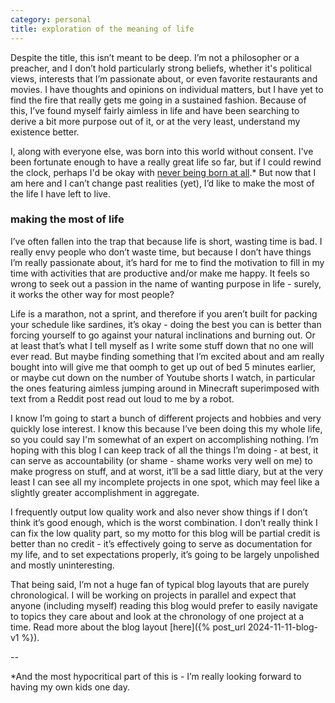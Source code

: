 ```yaml
---
category: personal
title: exploration of the meaning of life
---
```


Despite the title, this isn’t meant to be deep. I’m not a philosopher or a preacher, and I don’t hold particularly strong beliefs, whether it's political views, interests that I’m passionate about, or even favorite restaurants and movies. I have thoughts and opinions on individual matters, but I have yet to find the fire that really gets me going in a sustained fashion. Because of this, I’ve found myself fairly aimless in life and have been searching to derive a bit more purpose out of it, or at the very least, understand my existence better.

I, along with everyone else, was born into this world without consent. I've been fortunate enough to have a really great life so far, but if I could rewind the clock, perhaps I'd be okay with [never being born at all](https://youtu.be/_nxrYwT0SIo?si=7C48Xg2A4W_5q08T&t=148).* But now that I am here and I can’t change past realities (yet), I’d like to make the most of the life I have left to live.

### making the most of life

I’ve often fallen into the trap that because life is short, wasting time is bad. I really envy people who don’t waste time, but because I don’t have things I’m really passionate about, it’s hard for me to find the motivation to fill in my time with activities that are productive and/or make me happy. It feels so wrong to seek out a passion in the name of wanting purpose in life - surely, it works the other way for most people?

Life is a marathon, not a sprint, and therefore if you aren’t built for packing your schedule like sardines, it’s okay - doing the best you can is better than forcing yourself to go against your natural inclinations and burning out. Or at least that’s what I tell myself as I write some stuff down that no one will ever read. But maybe finding something that I’m excited about and am really bought into will give me that oomph to get up out of bed 5 minutes earlier, or maybe cut down on the number of Youtube shorts I watch, in particular the ones featuring aimless jumping around in Minecraft superimposed with text from a Reddit post read out loud to me by a robot.

I know I’m going to start a bunch of different projects and hobbies and very quickly lose interest. I know this because I’ve been doing this my whole life, so you could say I'm somewhat of an expert on accomplishing nothing. I’m hoping with this blog I can keep track of all the things I’m doing - at best, it can serve as accountability (or shame - shame works very well on me) to make progress on stuff, and at worst, it’ll be a sad little diary, but at the very least I can see all my incomplete projects in one spot, which may feel like a slightly greater accomplishment in aggregate.

I frequently output low quality work and also never show things if I don’t think it’s good enough, which is the worst combination. I don’t really think I can fix the low quality part, so my motto for this blog will be partial credit is better than no credit - it’s effectively going to serve as documentation for my life, and to set expectations properly, it’s going to be largely unpolished and mostly uninteresting.

That being said, I’m not a huge fan of typical blog layouts that are purely chronological. I will be working on projects in parallel and expect that anyone (including myself) reading this blog would prefer to easily navigate to topics they care about and look at the chronology of one project at a time. Read more about the blog layout [here]({% post_url 2024-11-11-blog-v1 %}).

--

<p class="small">*And the most hypocritical part of this is - I’m really looking forward to having my own kids one day.</p>